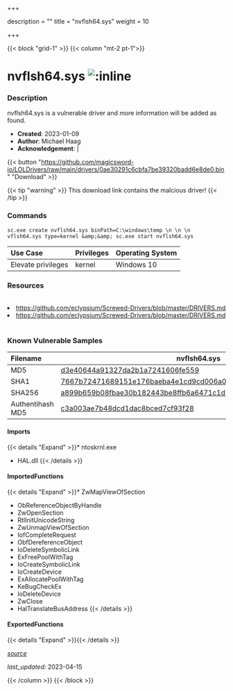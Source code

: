 +++

description = ""
title = "nvflsh64.sys"
weight = 10

+++


{{< block "grid-1" >}}
{{< column "mt-2 pt-1">}}


# nvflsh64.sys ![:inline](/images/twitter_verified.png) 


### Description

nvflsh64.sys is a vulnerable driver and more information will be added as found.

- **Created**: 2023-01-09
- **Author**: Michael Haag
- **Acknowledgement**:  | [](https://twitter.com/)


{{< button "https://github.com/magicsword-io/LOLDrivers/raw/main/drivers/0ae30291c6cbfa7be39320badd6e8de0.bin" "Download" >}}

{{< tip "warning" >}}
This download link contains the malcious driver!
{{< /tip >}}

### Commands

```
sc.exe create nvflsh64.sys binPath=C:\windows\temp \n \n \n  vflsh64.sys type=kernel &amp;&amp; sc.exe start nvflsh64.sys
```

| Use Case | Privileges | Operating System | 
|:---- | ---- | ---- |
| Elevate privileges | kernel | Windows 10 |

### Resources
<br>
<li><a href=" https://github.com/eclypsium/Screwed-Drivers/blob/master/DRIVERS.md"> https://github.com/eclypsium/Screwed-Drivers/blob/master/DRIVERS.md</a></li>
<li><a href="https://github.com/eclypsium/Screwed-Drivers/blob/master/DRIVERS.md">https://github.com/eclypsium/Screwed-Drivers/blob/master/DRIVERS.md</a></li>
<br>

### Known Vulnerable Samples

| Filename | nvflsh64.sys |
|:---- | ---- | 
| MD5 | <a href="https://www.virustotal.com/gui/file/d3e40644a91327da2b1a7241606fe559">d3e40644a91327da2b1a7241606fe559</a> |
| SHA1 | <a href="https://www.virustotal.com/gui/file/7667b72471689151e176baeba4e1cd9cd006a09a">7667b72471689151e176baeba4e1cd9cd006a09a</a> |
| SHA256 | <a href="https://www.virustotal.com/gui/file/a899b659b08fbae30b182443be8ffb6a6471c1d0497b52293061754886a937a3">a899b659b08fbae30b182443be8ffb6a6471c1d0497b52293061754886a937a3</a> |
| Authentihash MD5 | <a href="https://www.virustotal.com/gui/search/authentihash%c3a003ae7b48dcd1dac8bced7cf93f28">c3a003ae7b48dcd1dac8bced7cf93f28</a> || Authentihash SHA1 | <a href="https://www.virustotal.com/gui/search/authentihash%118cbd8cae88dc0dfb0d6a24df9161c90b916b90">118cbd8cae88dc0dfb0d6a24df9161c90b916b90</a> || Authentihash SHA256 | <a href="https://www.virustotal.com/gui/search/authentihash%372c6118541efaa800bcba6e0c1780f9beb8cab6f2176bcc5fe3664ea19379e4">372c6118541efaa800bcba6e0c1780f9beb8cab6f2176bcc5fe3664ea19379e4</a> || Signature | NVIDIA Corporation, VeriSign Class 3 Code Signing 2010 CA, VeriSign   |
#### Imports
{{< details "Expand" >}}* ntoskrnl.exe
* HAL.dll
{{< /details >}}
#### ImportedFunctions
{{< details "Expand" >}}* ZwMapViewOfSection
* ObReferenceObjectByHandle
* ZwOpenSection
* RtlInitUnicodeString
* ZwUnmapViewOfSection
* IofCompleteRequest
* ObfDereferenceObject
* IoDeleteSymbolicLink
* ExFreePoolWithTag
* IoCreateSymbolicLink
* IoCreateDevice
* ExAllocatePoolWithTag
* KeBugCheckEx
* IoDeleteDevice
* ZwClose
* HalTranslateBusAddress
{{< /details >}}
#### ExportedFunctions
{{< details "Expand" >}}{{< /details >}}



[*source*](https://github.com/magicsword-io/LOLDrivers/tree/main/yaml/nvflsh64.yaml)

*last_updated:* 2023-04-15








{{< /column >}}
{{< /block >}}
